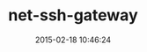 ---
layout: post
title:  "net-ssh-gateway"
repo:   "net-ssh/net-scp"
date:   2015-02-18 10:46:24
gemurl: https://github.com/net-ssh/net-scp
---